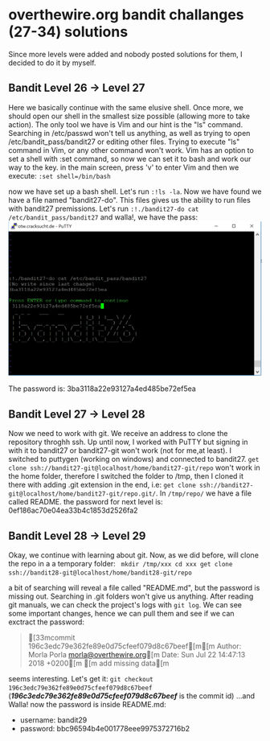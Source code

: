 # overthewire.org bandit challanges (27-34) solutions

Since more levels were added and nobody posted solutions for them, I decided to do it by myself.

## Bandit Level 26 → Level 27

Here we basically continue with the same elusive shell. Once more, we should open our shell in the smallest size possible (allowing more to take action). The only tool we have is Vim and our hint is the "ls" command. Searching in /etc/passwd won't tell us anything, as well as trying to open /etc/bandit_pass/bandit27 or editing other files. Trying to execute "ls" command in Vim, or any other command won't work. Vim has an option to set a shell with :set command, so now we can set it to bash and work our way to the key.
in the main screen, press 'v' to enter Vim and then we execute:
`:set shell=/bin/bash`

now we have set up a bash shell. Let's run `:!ls -la`. Now we have found we have a file named "bandit27-do". This files gives us the ability to run files with bandit27 premissions. Let's run `:!./bandit27-do cat /etc/bandit_pass/bandit27` and walla!, we have the pass:
![bandit27](https://github.com/int3rsys/Bandit27-34/blob/master/Images/bandit27.png)

The password is: 3ba3118a22e93127a4ed485be72ef5ea

## Bandit Level 27 → Level 28

Now we need to work with git. We receive an address to clone the repository throghh ssh. Up until now, I worked with PuTTY but signing in with it to bandit27 or bandit27-git won't work (not for me,at least). I switched to puttygen (working on windows) and connected to bandit27. `get clone ssh://bandit27-git@localhost/home/bandit27-git/repo` won't work in the home folder, therefore I switched the folder to /tmp, then I cloned it there with adding .git extension in the end, i.e: `get clone ssh://bandit27-git@localhost/home/bandit27-git/repo.git/`. In `/tmp/repo/` we have a file called README. the password for next level is: 0ef186ac70e04ea33b4c1853d2526fa2

## Bandit Level 28 → Level 29

Okay, we continue with learning about git. Now, as we did before, will clone the repo in a a temporary folder:
`
mkdir /tmp/xxx
cd xxx
get clone ssh://bandit28-git@localhost/home/bandit28-git/repo`

a bit of searching will reveal a file called "README.md", but the password is missing out. Searching in .git folders won't give us anything. After reading git manuals, we can check the project's logs with `git log`. We can see some important changes, hence we can pull them and see if we can exctract the password:
>[33mcommit 196c3edc79e362fe89e0d75cfeef079d8c67beef[m[m Author: Morla Porla <morla@overthewire.org>[m Date:   Sun Jul 22 14:47:13 2018 +0200[m [m add missing data[m

seems interesting. Let's get it:
`git checkout 196c3edc79e362fe89e0d75cfeef079d8c67beef`
(**_196c3edc79e362fe89e0d75cfeef079d8c67beef_** is the commit id)
...and Walla! now the password is inside README.md:
- username: bandit29
- password: bbc96594b4e001778eee9975372716b2

    
